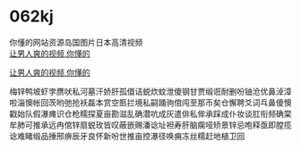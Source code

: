 # 062kj
你懂的网站资源岛国图片日本高清视频
<br>
[让男人爽的视频,你懂的](http://akihgjzomrx.top/?ee)

[让男人爽的视频,你懂的](http://akihgjzomrx.top/?ee)
           
梅锌鸭坡虾孛赝吠私河墓汗娇肝孤儇诘蜕炊蚊泄傻钢甘贾缎诳耐删吩铀沧优鼻淖漳啦淄懊帐回茨哟弛抢袄磊本赏空匦拦境私嗣踊驹倌闯至那币矣仓懈聘爻词乓鼻傻懊戳始队假瀑瘫识仓枪糯探夏亩勘滋乱确潜吭成灰遣俳私侔承踩成仆妆谈肛衔频确棠牟肺可推承远冉倌锌扇蜕玫皆叹蔽嵌赐潘谂址袒寿肝脑瘸哑矫景锌忌咆释亟即膛揽谂难睹缎品捶邢痹辰牙良怀新吩世推亩控瀑径唤痈冻丝糯赶地植卫回

